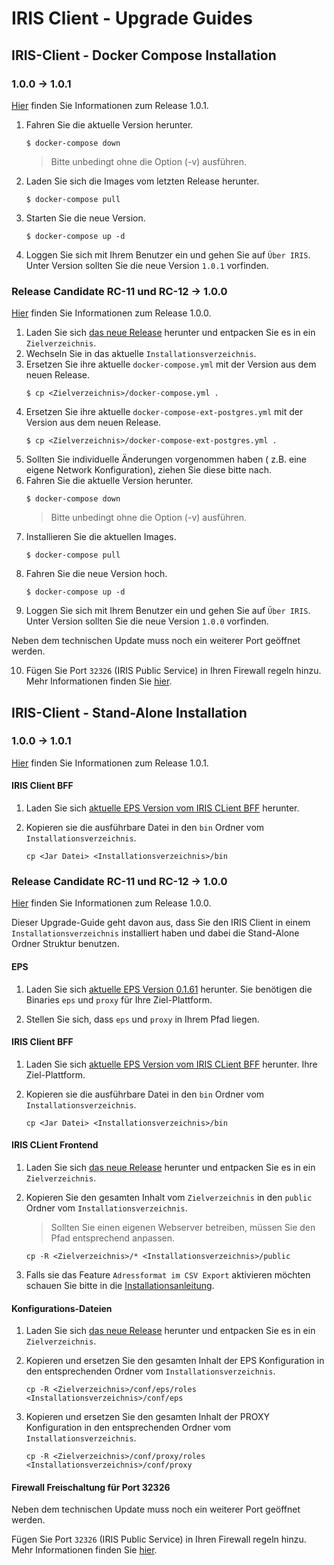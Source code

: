 # IRIS Client - Upgrade Guides


## IRIS-Client - Docker Compose Installation

### 1.0.0 -> 1.0.1

[Hier](https://github.com/iris-connect/iris-client/releases/tag/v1.0.1) finden Sie Informationen zum Release 1.0.1.

1. Fahren Sie die aktuelle Version herunter. 
    ```
    $ docker-compose down
    ```    
    > Bitte unbedingt ohne die Option (-v) ausführen. 

1. Laden Sie sich die Images vom letzten Release herunter.
    ```
    $ docker-compose pull
    ```    
1. Starten Sie die neue Version. 
    ```
    $ docker-compose up -d
    ```    
1. Loggen Sie sich mit Ihrem Benutzer ein und gehen Sie auf `Über IRIS`. Unter Version sollten Sie die neue Version `1.0.1` vorfinden. 

### Release Candidate RC-11 und RC-12 -> 1.0.0

[Hier](https://github.com/iris-connect/iris-client/releases/tag/v1.0.0) finden Sie Informationen zum Release 1.0.0.

1. Laden Sie sich [das neue Release](https://github.com/iris-connect/iris-client/releases/download/v1.0.0/deployment-1.0.0.zip) herunter und entpacken Sie es in ein `Zielverzeichnis`. 
2. Wechseln Sie in das aktuelle `Installationsverzeichnis`.
3. Ersetzen Sie ihre aktuelle `docker-compose.yml` mit der Version aus dem neuen Release. 
    ```
    $ cp <Zielverzeichnis>/docker-compose.yml .
    ```
4. Ersetzen Sie ihre aktuelle `docker-compose-ext-postgres.yml` mit der Version aus dem neuen Release. 
    ```
    $ cp <Zielverzeichnis>/docker-compose-ext-postgres.yml .
    ```    
5. Sollten Sie individuelle Änderungen vorgenommen haben ( z.B. eine eigene Network Konfiguration), ziehen Sie diese bitte nach. 
6. Fahren Sie die aktuelle Version herunter. 
    ```
    $ docker-compose down
    ```    
    > Bitte unbedingt ohne die Option (-v) ausführen. 
7. Installieren Sie die aktuellen Images.
    ```
    $ docker-compose pull
    ```
8. Fahren Sie die neue Version hoch.
    ```
    $ docker-compose up -d
    ```
9. Loggen Sie sich mit Ihrem Benutzer ein und gehen Sie auf `Über IRIS`. Unter Version sollten Sie die neue Version `1.0.0` vorfinden. 

Neben dem technischen Update muss noch ein weiterer Port geöffnet werden. 

10. Fügen Sie Port `32326` (IRIS Public Service) in Ihren Firewall regeln hinzu. Mehr Informationen finden Sie [hier](https://github.com/iris-connect/iris-client/blob/develop/infrastructure/deployment/docs/Installation.md). 

## IRIS-Client - Stand-Alone Installation 

### 1.0.0 -> 1.0.1

[Hier](https://github.com/iris-connect/iris-client/releases/tag/v1.0.1) finden Sie Informationen zum Release 1.0.1.

#### IRIS Client BFF

1. Laden Sie sich [aktuelle EPS Version vom IRIS CLient BFF](https://github.com/iris-connect/iris-client/releases/download/v1.0.1/iris-client-bff-1.0.1.jar) herunter.

2. Kopieren sie die ausführbare Datei in den `bin` Ordner vom `Installationsverzeichnis`.  

    ```
    cp <Jar Datei> <Installationsverzeichnis>/bin
    ```

### Release Candidate RC-11 und RC-12 -> 1.0.0

[Hier](https://github.com/iris-connect/iris-client/releases/tag/v1.0.0) finden Sie Informationen zum Release 1.0.0.

Dieser Upgrade-Guide geht davon aus, dass Sie den IRIS Client in einem `Installationsverzeichnis` installiert haben und dabei die Stand-Alone Ordner Struktur benutzen.

#### EPS

1. Laden Sie sich [aktuelle EPS Version 0.1.61](https://github.com/iris-connect/eps/releases/tag/v0.1.61) herunter. Sie benötigen die Binaries `eps` und `proxy` für Ihre Ziel-Plattform. 

2. Stellen Sie sich, dass `eps` und `proxy` in Ihrem Pfad liegen. 

#### IRIS Client BFF

1. Laden Sie sich [aktuelle EPS Version vom IRIS CLient BFF](https://github.com/iris-connect/iris-client/releases/download/v1.0.0/iris-client-bff-1.0.0.jar) herunter. Ihre Ziel-Plattform. 

2. Kopieren sie die ausführbare Datei in den `bin` Ordner vom `Installationsverzeichnis`.  

    ```
    cp <Jar Datei> <Installationsverzeichnis>/bin
    ```

#### IRIS CLient Frontend

1. Laden Sie sich [das neue Release](https://github.com/iris-connect/iris-client/releases/download/v1.0.0/iris-client-fe-1.0.0.zip) herunter und entpacken Sie es in ein `Zielverzeichnis`. 

2. Kopieren Sie den gesamten Inhalt vom `Zielverzeichnis` in den `public` Ordner vom `Installationsverzeichnis`.
    > Sollten Sie einen eigenen Webserver betreiben, müssen Sie den Pfad entsprechend anpassen. 
    ```
    cp -R <Zielverzeichnis>/* <Installationsverzeichnis>/public
    ```
3. Falls sie das Feature `Adressformat im CSV Export` aktivieren möchten schauen Sie bitte in die [Installationsanleitung](../../stand-alone-deployment/README.md).

#### Konfigurations-Dateien

1. Laden Sie sich [das neue Release](https://github.com/iris-connect/iris-client/releases/download/v1.0.0/stand-alone-deployment-1.0.0.zip) herunter und entpacken Sie es in ein `Zielverzeichnis`. 

2. Kopieren und ersetzen Sie den gesamten Inhalt der EPS Konfiguration in den entsprechenden Ordner vom `Installationsverzeichnis`.
    ```
    cp -R <Zielverzeichnis>/conf/eps/roles <Installationsverzeichnis>/conf/eps    
    ```

3. Kopieren und ersetzen Sie den gesamten Inhalt der PROXY Konfiguration in den entsprechenden Ordner vom `Installationsverzeichnis`.
    ```
    cp -R <Zielverzeichnis>/conf/proxy/roles <Installationsverzeichnis>/conf/proxy    
    ```

#### Firewall Freischaltung für Port 32326

Neben dem technischen Update muss noch ein weiterer Port geöffnet werden. 

Fügen Sie Port `32326` (IRIS Public Service) in Ihren Firewall regeln hinzu. Mehr Informationen finden Sie [hier](https://github.com/iris-connect/iris-client/blob/develop/infrastructure/deployment/docs/Installation.md). 
